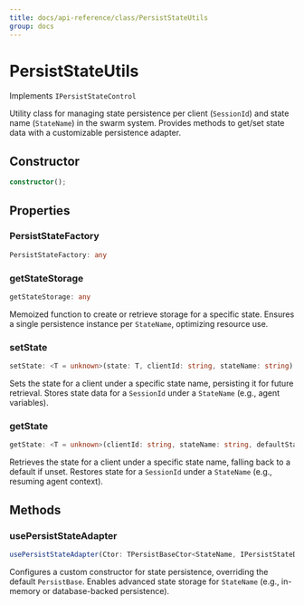 ```yaml
---
title: docs/api-reference/class/PersistStateUtils
group: docs
---
```


# PersistStateUtils

Implements `IPersistStateControl`

Utility class for managing state persistence per client (`SessionId`) and state name (`StateName`) in the swarm system.
Provides methods to get/set state data with a customizable persistence adapter.

## Constructor

```ts
constructor();
```

## Properties

### PersistStateFactory

```ts
PersistStateFactory: any
```

### getStateStorage

```ts
getStateStorage: any
```

Memoized function to create or retrieve storage for a specific state.
Ensures a single persistence instance per `StateName`, optimizing resource use.

### setState

```ts
setState: <T = unknown>(state: T, clientId: string, stateName: string) => Promise<void>
```

Sets the state for a client under a specific state name, persisting it for future retrieval.
Stores state data for a `SessionId` under a `StateName` (e.g., agent variables).

### getState

```ts
getState: <T = unknown>(clientId: string, stateName: string, defaultState: T) => Promise<T>
```

Retrieves the state for a client under a specific state name, falling back to a default if unset.
Restores state for a `SessionId` under a `StateName` (e.g., resuming agent context).

## Methods

### usePersistStateAdapter

```ts
usePersistStateAdapter(Ctor: TPersistBaseCtor<StateName, IPersistStateData>): void;
```

Configures a custom constructor for state persistence, overriding the default `PersistBase`.
Enables advanced state storage for `StateName` (e.g., in-memory or database-backed persistence).
